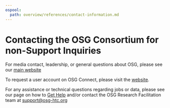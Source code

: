 ```yaml
---
ospool:
  path: overview/references/contact-information.md
---
```


Contacting the OSG Consortium for non-Support Inquiries
====================================

For media contact, leadership, or general questions about OSG, please see our
[main website](https://osg-htc.org/contact)

To request a user account on OSG Connect, please visit the [website](http://osgconnect.net). 

For any assistance or technical questions regarding jobs or data, please see our page on how to [Get Help](../../../support_and_training/get_help%21/getting-help-from-RCFs/)
and/or contact the OSG Research Facilitation team at [support@osg-htc.org](mailto:support@osg-htc.org)